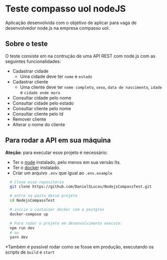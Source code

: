# Teste compasso uol nodeJS

Aplicação desenvolvida com o objetivo de aplicar para vaga de desenvolvedor node.js
na empresa compasso uol.

## Sobre o teste

O teste consiste em na contrução de uma API REST com node.js com as seguintes funcionalidades:

- Cadastrar cidade
  - Uma cidade deve ter `nome` e `estado`
- Cadastrar cliente
  - Uma cliente deve ter `nome completo`, `sexo`, `data de nascimento`, `idade` e `cidade onde mora`
- Consultar cidade pelo nome
- Consultar cidade pelo estado
- Consultar cliente pelo nome
- Consultar cliente pelo Id
- Remover cliente
- Alterar o nome do cliente

## Para rodar a API em sua máquina

**Ateção**: para executar esse projeto é necessário:
- Ter o [node](https://nodejs.org) instalado, pelo menos em sua versão lts.
- Ter o [docker](https://www.docker.com/get-started/) instalado.
- Criar um arquivo `.env` que igual ao `.env.example`

```bash
  # Clone esse repositório
  git clone https://github.com/DanielSLucas/NodejsCompassTest.git

  # entre na pasta desse projeto
  cd NodejsCompassTest

  # inicie o container docker com o postgres
  docker-compose up

  # Para rodar o projeto em desenvolvimento execute:
  npm run dev
  # ou
  yarn dev
```

*Também é possível rodar como se fosse em produção, executando os scripts de `build` e `start`
